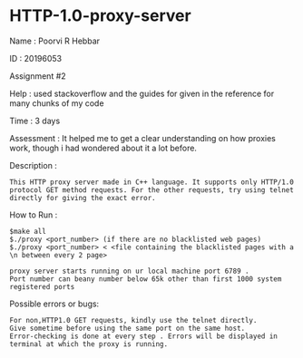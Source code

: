 # HTTP-1.0-proxy-server
Name : Poorvi R Hebbar

ID : 20196053

Assignment #2

Help : used stackoverflow and the guides for given in the reference for many chunks of my code

Time : 3 days

Assessment : It helped me to get a clear understanding on how proxies work, though i had wondered about it a lot before.

Description :

	This HTTP proxy server made in C++ language. It supports only HTTP/1.0 protocol GET method requests. For the other requests, try using telnet directly for giving the exact error. 

How to Run :

	$make all
	$./proxy <port_number> (if there are no blacklisted web pages)
	$./proxy <port_number> < <file containing the blacklisted pages with a \n between every 2 page>

	proxy server starts running on ur local machine port 6789 . 
	Port number can beany number below 65k other than first 1000 system registered ports

Possible errors or bugs:

	For non,HTTP1.0 GET requests, kindly use the telnet directly.
	Give sometime before using the same port on the same host.
	Error-checking is done at every step . Errors will be displayed in terminal at which the proxy is running.

